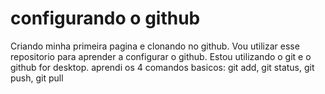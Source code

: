 # configurando o github
Criando minha primeira pagina e clonando no github.
Vou utilizar esse repositorio para aprender a configurar o github.
Estou utilizando o git e o github for desktop.
aprendi os 4 comandos basicos:  git add, git status, git push, git pull

